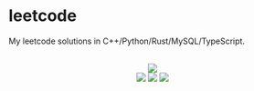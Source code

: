 # leetcode
My leetcode solutions in C++/Python/Rust/MySQL/TypeScript.

<div align="center">
<br/>
<img src="https://img.shields.io/badge/Solved-795/3308%20=%2024%25-blue.svg?style=flat-square" />
<br/>
<img src="https://img.shields.io/badge/Easy-308/828-5CB85D.svg?style=flat-square" />
<img src="https://img.shields.io/badge/Medium-384/1731-F0AE4E.svg?style=flat-square" />
<img src="https://img.shields.io/badge/Hard-103/749-D95450.svg?style=flat-square" />
</div>
